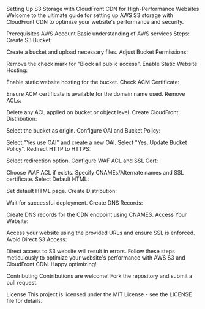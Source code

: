 Setting Up S3 Storage with CloudFront CDN for High-Performance Websites
Welcome to the ultimate guide for setting up AWS S3 storage with CloudFront CDN to optimize your website's performance and security.

Prerequisites
AWS Account
Basic understanding of AWS services
Steps:
Create S3 Bucket:

Create a bucket and upload necessary files.
Adjust Bucket Permissions:

Remove the check mark for "Block all public access".
Enable Static Website Hosting:

Enable static website hosting for the bucket.
Check ACM Certificate:

Ensure ACM certificate is available for the domain name used.
Remove ACLs:

Delete any ACL applied on bucket or object level.
Create CloudFront Distribution:

Select the bucket as origin.
Configure OAI and Bucket Policy:

Select "Yes use OAI" and create a new OAI.
Select "Yes, Update Bucket Policy".
Redirect HTTP to HTTPS:

Select redirection option.
Configure WAF ACL and SSL Cert:

Choose WAF ACL if exists.
Specify CNAMEs/Alternate names and SSL certificate.
Select Default HTML:

Set default HTML page.
Create Distribution:

Wait for successful deployment.
Create DNS Records:

Create DNS records for the CDN endpoint using CNAMES.
Access Your Website:

Access your website using the provided URLs and ensure SSL is enforced.
Avoid Direct S3 Access:

Direct access to S3 website will result in errors.
Follow these steps meticulously to optimize your website's performance with AWS S3 and CloudFront CDN. Happy optimizing!

Contributing
Contributions are welcome! Fork the repository and submit a pull request.

License
This project is licensed under the MIT License - see the LICENSE file for details.
